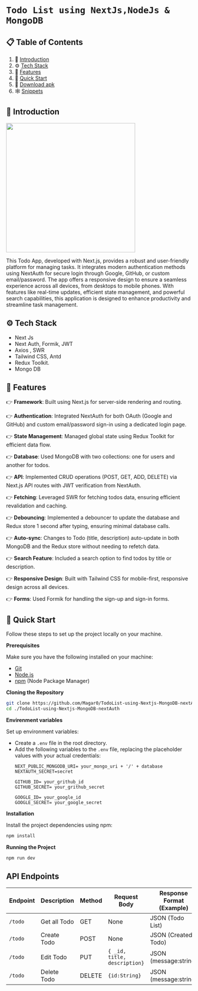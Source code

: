 # `Todo List using NextJs,NodeJs & MongoDB`

## 📋 <a name="table">Table of Contents</a>

1. 🤖 [Introduction](#introduction)
2. ⚙️ [Tech Stack](#tech-stack)
3. 🔋 [Features](#features)
4. 🤸 [Quick Start](#quick-start)
5. 📲 [Download apk](#download-apk)
6. 🕸️ [Snippets](#snippets) 

## <a name="introduction">🤖 Introduction</a>

<img src="https://github.com/user-attachments/assets/6b176543-5c2a-4e22-93c0-0a201d48bbcb" height="350" >

This Todo App, developed with Next.js, provides a robust and user-friendly platform for managing tasks. It integrates modern authentication methods using NextAuth for secure login through Google, GitHub, or custom email/password. The app offers a responsive design to ensure a seamless experience across all devices, from desktops to mobile phones. With features like real-time updates, efficient state management, and powerful search capabilities, this application is designed to enhance productivity and streamline task management.


## <a name="tech-stack">⚙️ Tech Stack</a>

* Next Js
* Next Auth, Formik, JWT
* Axios , SWR
* Tailwind CSS, Antd
* Redux Toolkit.
* Mongo DB

## <a name="features">🔋 Features</a>

👉 **Framework**: Built using Next.js for server-side rendering and routing.

👉 **Authentication**: Integrated NextAuth for both OAuth (Google and GitHub) and custom email/password sign-in using a dedicated login page.

👉 **State Management**: Managed global state using Redux Toolkit for efficient data flow.

👉 **Database**: Used MongoDB with two collections: one for users and another for todos.

👉 **API**: Implemented CRUD operations (POST, GET, ADD, DELETE) via Next.js API routes with JWT verification from NextAuth.

👉 **Fetching**: Leveraged SWR for fetching todos data, ensuring efficient revalidation and caching.

👉 **Debouncing**: Implemented a debouncer to update the database and Redux store 1 second after typing, ensuring minimal database calls.

👉 **Auto-sync**: Changes to Todo (title, description) auto-update in both MongoDB and the Redux store without needing to refetch data.

👉 **Search Feature**: Included a search option to find todos by title or description.

👉 **Responsive Design**: Built with Tailwind CSS for mobile-first, responsive design across all devices.

👉 **Forms**: Used Formik for handling the sign-up and sign-in forms.


   
## <a name="quick-start">🤸 Quick Start</a>

Follow these steps to set up the project locally on your machine.

**Prerequisites**

Make sure you have the following installed on your machine:

- [Git](https://git-scm.com/)
- [Node.js](https://nodejs.org/en)
- [npm](https://www.npmjs.com/) (Node Package Manager)

**Cloning the Repository**

```bash
git clone https://github.com/Magar0/TodoList-using-Nextjs-MongoDB-nextAuth.git
cd ./TodoList-using-Nextjs-MongoDB-nextAuth
```
**Envirenment variables**

Set up environment variables:
   - Create a `.env` file in the root directory.
   - Add the following variables to the `.env` file, replacing the placeholder values with your actual credentials:
     ```
     NEXT_PUBLIC_MONGODB_URI= your_mongo_uri + '/' + database
     NEXTAUTH_SECRET=secret

     GITHUB_ID= your_grithub_id
     GITHUB_SECRET= your_grithub_secret

     GOOGLE_ID= your_google_id
     GOOGLE_SECRET= your_google_secret
     ```
     
**Installation**

Install the project dependencies using npm:

```bash
npm install
```

**Running the Project**

```bash
npm run dev
```


## API Endpoints

| Endpoint | Description | Method | Request Body | Response Format (Example) |
|----------|-------------|--------|--------------|----------------------------|
| `/todo` | Get all Todo | GET | None | JSON (Todo List) |
| `/todo` | Create Todo | POST | None | JSON (Created Todo) |
| `/todo` | Edit Todo | PUT | `{ _id, title, description}` | JSON (message:string) | 
| `/todo` | Delete Todo | DELETE | `{id:String}` | JSON (message:string) |


